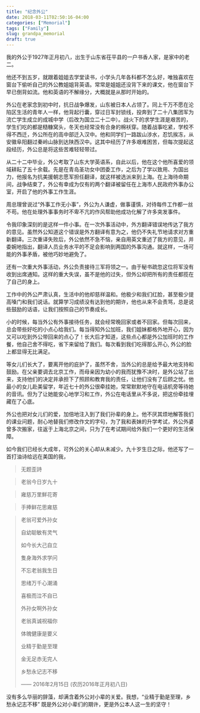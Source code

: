 ```yaml
---
title: "纪念外公"
date: 2018-03-11T02:50:16-04:00
categories: ["Memorial"]
tags: ["Family"]
slug: grandpa_memorial
draft: true
---
```


我的外公于1927年正月初八，出生于山东省茌平县的一户书香人家，是家中的老二。

他还不到五岁，就跟着姐姐去学堂读书，小学头几年各科都不怎么好，唯独喜欢在窗台下偷听自己的外公教姐姐背英语。常常是姐姐还没背下来的课文，他在窗台下早已倒背如流。他和英语的不解缘分，大概就是从那时开始的。

外公在老家念到初中时，抗日战争爆发，山东被日本人占领了。同上千万不愿在沦陷区生活的青年人一样，他背起行囊，穿过日军封锁线，投奔到了二十八集团军为流亡学生成立的成城中学（后改为国立二十二中）。战火下的求学生涯是艰苦的，学生们吃的都是糙糠窝头，冬天也经常没有合身的棉袄穿。随着战事吃紧，学校不得不西迁，外公所在的高中部迁入汉中。他和同学们一路跋山涉水，忍饥挨冻，从安徽阜阳翻过秦岭山脉到达陕西汉中。这其中经历了许多艰难困苦，但每次提起这段经历，外公总是将这些苦难轻轻带过。

从二十二中毕业，外公考取了山东大学英语系，自此以后，他在这个他所喜爱的领域耕耘了五十余载。先是在青岛圣功女中团委工作，之后为了学以致用、为国出力，他报名为抗美援朝志愿军担任翻译，就这样被选派来到上海。在上海待命期间，战争结束了，外公有幸成为仅有的两个翻译被留任在上海市人民政府外事办公室，开启了他的外事工作生涯。

周总理曾说过“外事工作无小事”，外公为人谦虚，做事谨慎，对待每件工作都一丝不苟。他在处理外事事务时不卑不亢的作风帮助他成功化解了许多突发事件。

令我印象深刻的是这样一件小事。在一次外事活动中，外方翻译错误地传达了我方的意见。虽然外公知道这个错误是外方翻译有意为之，他仍不失礼节地请求对方重新翻译。三次重译失败后，外公依然不急不恼，亲自用英文重述了我方的意见，并委婉地指出，翻译人员业务水平的不足会影响到两国的外事沟通。就这样，一场可能的外事矛盾，被他巧妙地避免了。

还有一次重大外事活动，外公负责接待三军将领之一。由于秘书疏忽这位将军没有收到出席通知。这样的重大失误，虽不是他的过失，但外公却把所有的责任都揽在了自己的身上。

工作中的外公严肃认真，生活中的他却慈祥温和。他极少和我们红脸，甚至极少提高嗓门和我们说话。就算学习成绩没有达到他的期许，他也从来不会责骂，总是说些鼓励的话语，让我们按照自己的节奏成长。

小的时候，每当外公有外事接待任务，就会经常晚回家或者不回家。但每次回来，总会带些好吃的小点心给我们。每当得知外公加班，我们姐妹都格外地开心，因为又可以吃到外公带回来的点心了！长大后才知道，这些点心都是外公加班时的工作餐，他自己舍不得吃，省下来留给了我们。每次看到我们吃得那么开心, 外公的脸上都显得无比满足。

等女儿们长大了，要离开他的庇护了，虽然不舍，当外公的总是给予最大地支持和鼓励。在父亲要调去北京工作，而母亲因为幼小的我而犹豫不决时，是外公站了出来，支持他们的决定并承担下了照顾和教育我的责任，让他们没有了后顾之忧。他最小的女儿赴美留学，年近七十的外公很牵挂她，常常默默地守在电话机旁等待她的音讯。但为了让她能安心地学习和工作，外公在电话里从不多说，把这份牵挂埋藏在了心底。

外公也把对女儿们的爱，加倍地注入到了我们孙辈的身上。他不厌其烦地解答我们的课业问题，耐心地替我们修改作文的字句，为了我和表妹的升学考试，外公外婆曾多次搬家，往返于上海北京之间，只为了在考试期间给外我们一个更好的生活保障。

如今我们已经长大成年，可外公的关心却从未减少。九十岁生日之际，他还写了一首打油诗给远在美国的我，

>  无题歪詩

>老翁今日岁九十

> 雍慈万里鮮花寄

>手捧鲜花思雍慈

>老翁可爱外孙女
>
>自幼聪敏有灵气
>
>如今长大己自立
>
>隻身海外求学问
>
>不忘老翁我生日
>
>思绪万千心潮涌
>
>喜极而泣不自已
>
>外孙女啊外孙女
>
>老翁真诚祝福你
>
>体魄健康是要义
>
>业精于勤是至理
>
>金无足赤无完人
>
>乡愁永记志不移
>
> —— 2016年2月15日 (农历2016年正月初八日)

没有多么华丽的辞藻，却满含着外公对小辈的关爱。我想，“业精于勤是至理，乡愁永记志不移” 既是外公对小辈们的期许，更是外公本人这一生的坚守！
